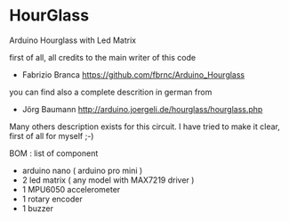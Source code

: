 # HourGlass
Arduino Hourglass with Led Matrix

first of all, all credits to the main writer of this code

- Fabrizio Branca https://github.com/fbrnc/Arduino_Hourglass

you can find also a complete descrition in german from

- Jörg Baumann http://arduino.joergeli.de/hourglass/hourglass.php

Many others description exists for this circuit. I have tried to make it clear, first of all for myself ;-)

BOM : list of component
- arduino nano ( arduino pro mini )
- 2 led matrix ( any model with MAX7219 driver )
- 1 MPU6050 accelerometer
- 1 rotary encoder
- 1 buzzer




